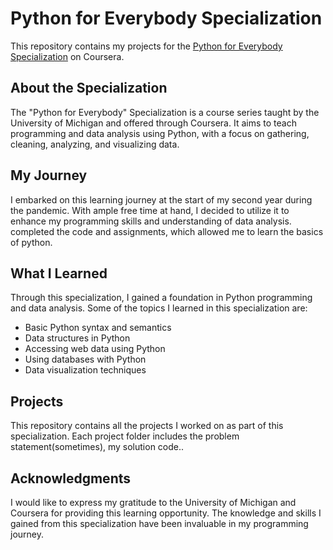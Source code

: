 # Python for Everybody Specialization

This repository contains my projects for the [Python for Everybody Specialization](https://www.coursera.org/specializations/python) on Coursera.

## About the Specialization

The "Python for Everybody" Specialization is a course series taught by the University of Michigan and offered through Coursera. It aims to teach programming and data analysis using Python, with a focus on gathering, cleaning, analyzing, and visualizing data.

## My Journey

I embarked on this learning journey at the start of my second year during the pandemic. With ample free time at hand, I decided to utilize it to enhance my programming skills and understanding of data analysis. completed the code and assignments, which allowed me to learn the basics of python.

## What I Learned

Through this specialization, I gained a foundation in Python programming and data analysis. Some of the topics I learned in this specialization are:

- Basic Python syntax and semantics
- Data structures in Python
- Accessing web data using Python
- Using databases with Python
- Data visualization techniques

## Projects

This repository contains all the projects I worked on as part of this specialization. Each project folder includes the problem statement(sometimes), my solution code..

## Acknowledgments

I would like to express my gratitude to the University of Michigan and Coursera for providing this learning opportunity. The knowledge and skills I gained from this specialization have been invaluable in my programming journey.
